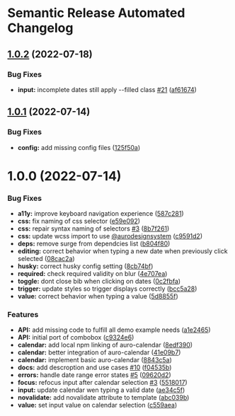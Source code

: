 # Semantic Release Automated Changelog

## [1.0.2](https://github.com/AlaskaAirlines/auro-datepicker/compare/v1.0.1...v1.0.2) (2022-07-18)


### Bug Fixes

* **input:** incomplete dates still apply --filled class [#21](https://github.com/AlaskaAirlines/auro-datepicker/issues/21) ([af61674](https://github.com/AlaskaAirlines/auro-datepicker/commit/af6167406f0f9d7f28cd920bc6a53f36355b4f2c))

## [1.0.1](https://github.com/AlaskaAirlines/auro-datepicker/compare/v1.0.0...v1.0.1) (2022-07-14)


### Bug Fixes

* **config:** add missing config files ([125f50a](https://github.com/AlaskaAirlines/auro-datepicker/commit/125f50a3f208a0c8d04fe45c474544f7c206af0e))

# 1.0.0 (2022-07-14)


### Bug Fixes

* **a11y:** improve keyboard navigation experience ([587c281](https://github.com/AlaskaAirlines/auro-datepicker/commit/587c281803b5bb21aa06c6fe92245d9796069321))
* **css:** fix naming of css selector ([e59e092](https://github.com/AlaskaAirlines/auro-datepicker/commit/e59e09251e6c87fccab5f1702bebb888a343e3c3))
* **css:** repair syntax naming of selectors [#3](https://github.com/AlaskaAirlines/auro-datepicker/issues/3) ([8b7f261](https://github.com/AlaskaAirlines/auro-datepicker/commit/8b7f2610af490ca55ba44d93ce3c04e57c7243da))
* **css:** update wcss import to use [@aurodesignsystem](https://github.com/aurodesignsystem) ([c9591d2](https://github.com/AlaskaAirlines/auro-datepicker/commit/c9591d28f6b481696a6febd272ee52f9171fbe11))
* **deps:** remove surge from dependcies list ([b804f80](https://github.com/AlaskaAirlines/auro-datepicker/commit/b804f807848fc6dccb6a53c279d04b08aa538cab))
* **editing:** correct behavior when typing a new date when previously click selected ([08cac2a](https://github.com/AlaskaAirlines/auro-datepicker/commit/08cac2a6660a3df72b190ca21b5a8b1c7f6a952e))
* **husky:** correct husky config setting ([8cb74bf](https://github.com/AlaskaAirlines/auro-datepicker/commit/8cb74bffe753a52d5fd267934aaec8187377ce6c))
* **required:** check required validity on blur ([4e707ea](https://github.com/AlaskaAirlines/auro-datepicker/commit/4e707ead3c80348690c4d9d050c68516bebc4bea))
* **toggle:** dont close bib when clicking on dates ([0c2fbfa](https://github.com/AlaskaAirlines/auro-datepicker/commit/0c2fbfa4c1e60a3c2a6915f0d8008a15f5e30dd2))
* **trigger:** update styles so trigger displays correctly ([bcc5a28](https://github.com/AlaskaAirlines/auro-datepicker/commit/bcc5a280872b2399bc31085b0b613f186bafad91))
* **value:** correct behavior when typing a value ([5d8855f](https://github.com/AlaskaAirlines/auro-datepicker/commit/5d8855fa94a3fd65656d175096d2184ebdeec406))


### Features

* **API:** add missing code to fulfill all demo example needs ([a1e2465](https://github.com/AlaskaAirlines/auro-datepicker/commit/a1e24656b76c429f893800bd496b04f952d08864))
* **API:** initial port of combobox ([c9324e6](https://github.com/AlaskaAirlines/auro-datepicker/commit/c9324e63f3193437ed1b877afe4fa090f4d72f45))
* **calendar:** add local npm linking of auro-calendar ([8edf390](https://github.com/AlaskaAirlines/auro-datepicker/commit/8edf39079a47b8c90a9a260a6c4546f7be77e009))
* **calendar:** better integration of auro-calendar ([41e09b7](https://github.com/AlaskaAirlines/auro-datepicker/commit/41e09b7cfa4639dc7cdbd0740501fd1755b5f0cf))
* **calendar:** implement basic auro-calendar ([8843c5a](https://github.com/AlaskaAirlines/auro-datepicker/commit/8843c5a545adce803f7ae84bebffa8d84c7f9088))
* **docs:** add descroption and use cases [#10](https://github.com/AlaskaAirlines/auro-datepicker/issues/10) ([f04535b](https://github.com/AlaskaAirlines/auro-datepicker/commit/f04535bbe121fdfebb89503e1fee0b14d995bee1))
* **errors:** handle date range error states [#5](https://github.com/AlaskaAirlines/auro-datepicker/issues/5) ([09620d2](https://github.com/AlaskaAirlines/auro-datepicker/commit/09620d2b58bc6d42cd36f897c31d8ef9b351f673))
* **focus:** refocus input after calendar selection [#3](https://github.com/AlaskaAirlines/auro-datepicker/issues/3) ([5518017](https://github.com/AlaskaAirlines/auro-datepicker/commit/551801738ef909a8cd105a8b944e8d4faf78d990))
* **input:** update calendar wen typing a valid date ([ae34c5f](https://github.com/AlaskaAirlines/auro-datepicker/commit/ae34c5fabe244badc8a85811a22647079494cc8f))
* **novalidate:** add novalidate attribute to template ([abc039b](https://github.com/AlaskaAirlines/auro-datepicker/commit/abc039b69d9a7451e21d270c9abc9edcaae37c3d))
* **value:** set input value on calendar selection ([c559aea](https://github.com/AlaskaAirlines/auro-datepicker/commit/c559aea21030d87341ea5e0a65a0d7f8f585889c))
